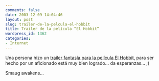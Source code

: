 ```yaml
---
comments: false
date: 2003-12-09 14:04:46
layout: post
slug: trailer-de-la-pelcula-el-hobbit
title: Trailer de la película “El Hobbit”
wordpress_id: 1362
categories:
- Internet
---
```


Una persona hizo un [trailer fantasía para la película El Hobbit](http://www.lathamfilm.com/hobbit.html), para ser hecho por un aficionado está muy bien logrado… da esperanzas… ;)





Smaug awakens…




 
